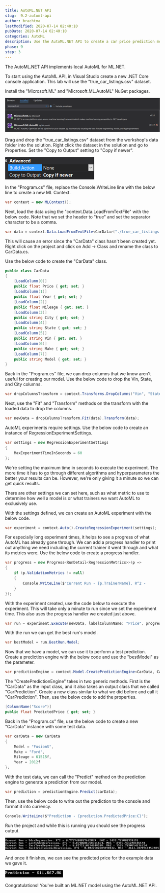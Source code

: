 ```yaml
---
title: AutoML.NET API
slug:  9.2-automl-api
author: brachtma
lastModified: 2020-07-14 02:40:10
pubDate: 2020-07-14 02:40:10
categories: AutoML
description: Use the AutoML.NET API to create a car price prediction model.
phase: 9
step: 3
---
```


The AutoML.NET API implements local AutoML for ML.NET.

To start using the AutoML API, in Visual Studio create a new .NET Core console application. This lab will use the "true_car_listings.csv" dataset.

Install the "Microsoft.ML" and "Microsoft.ML.AutoML" NuGet packages.

![AutoML.NET NuGet Package](./media/automl-nuget.png)

Drag and drop the "true_car_listings.csv" dataset from the workshop's data folder into the solution. Right click the dataset in the solution and go to Properties. Set the "Copy to Output" setting to "Copy if newer".

![Copy if Newer Property](./media/copy-if-newer.png)

In the "Program.cs" file, replace the Console.WriteLine line with the below line to create a new ML Context.

```csharp
var context = new MLContext();
```

Next, load the data using the "context.Data.LoadFromTextFile" with the below code. Note that we set the header to "true" and set the separator character to be a comma.

```csharp
var data = context.Data.LoadFromTextFile<CarData>("./true_car_listings.csv", hasHeader: true, separatorChar: ',');
```

This will cause an error since the "CarData" class hasn't been created yet. Right click on the project and click on Add -> Class and rename the class to CarData.cs.

Use the below code to create the "CarData" class.

```csharp
public class CarData
{
    [LoadColumn(0)] 
    public float Price { get; set; }
    [LoadColumn(1)]
    public float Year { get; set; }
    [LoadColumn(2)]
    public float Mileage { get; set; }
    [LoadColumn(3)]
    public string City { get; set; }
    [LoadColumn(4)]
    public string State { get; set; }
    [LoadColumn(5)] 
    public string Vin { get; set; }
    [LoadColumn(6)]
    public string Make { get; set; }
    [LoadColumn(7)]
    public string Model { get; set; }
}
```

Back in the "Program.cs" file, we can drop columns that we know aren't useful for creating our model. Use the below code to drop the Vin, State, and City columns.

```csharp
var dropColumnsTransform = context.Transforms.DropColumns("Vin", "State", "City");
```

Next, use the "Fit" and "Transform" methods on the transform with the loaded data to drop the columns.

```csharp
var newData = dropColumnsTransform.Fit(data).Transform(data);
```

AutoML experiments require settings. Use the below code to create an instance of RegressionExperimentSettings.

```csharp
var settings = new RegressionExperimentSettings
{
    MaxExperimentTimeInSeconds = 60
};

```

We're setting the maximum time in seconds to execute the experiment. The more time it has to go through different algorithms and hyperparameters the better your results can be. However, we're only giving it a minute so we can get quick results.

There are other settings we can set here, such as what metric to use to determine how well a model is or what trainers we want AutoML to exclusively use.

With the settings defined, we can create an AutoML experiment with the below code.

```csharp
var experiment = context.Auto().CreateRegressionExperiment(settings);
```

For especially long experiment times, it helps to see a progress of what AutoML has already gone through. We can add a progress handler to print out anything we need including the current trainer it went through and what its metrics were. Use the below code to create a progress handler.

```csharp
var progress = new Progress<RunDetail<RegressionMetrics>>(p =>
{
    if (p.ValidationMetrics != null)
    {
        Console.WriteLine($"Current Run - {p.TrainerName}. R^2 -                                                                 {p.ValidationMetrics.RSquared}. MAE - {p.ValidationMetrics.MeanAbsoluteError}");
    }
});
```

With the experiment created, use the code below to execute the experiment. This will take only a minute to run since we set the experiment time. This also uses the progress handler we created just above.

```csharp
var run = experiment.Execute(newData, labelColumnName: "Price", progressHandler: progress);
```

With the run we can get the best run's model.

```csharp
var bestModel = run.BestRun.Model;
```

Now that we have a model, we can use it to perform a test prediction. Create a prediction engine with the below code and use the "bestModel" as the parameter.

```csharp
var predictionEngine = context.Model.CreatePredictionEngine<CarData, CarPrediction>(bestModel);
```

The "CreatePredictionEngine" takes in two generic methods. First is the "CarData" as the input class, and it also takes an output class that we called "CarPrediction". Create a new class similar to what we did before and call it "CarPrediction". Then, use the below code to add the properties.

```csharp
[ColumnName("Score")]
public float PredictedPrice { get; set; }

```

Back in the "Program.cs" file, use the below code to create a new "CarData" instance with some test data.

```csharp
var carData = new CarData
{
    Model = "FusionS",
    Make = "Ford",
    Mileage = 61515f,
    Year = 2012f
};

```

With the test data, we can call the "Predict" method on the prediction engine to generate a prediction from our model.

```csharp
var prediction = predictionEngine.Predict(carData);
```

Then, use the below code to write out the prediction to the console and format it into currency.

```csharp
Console.WriteLine($"Prediction - {prediction.PredictedPrice:C}");
```

Run the project and while this is running you should see the progress output.

![AutoML.NET API Output](./media/automl-api-output.png)

And once it finishes, we can see the predicted price for the example data we gave it.

![AutoML.NET API Prediction](./media/automl-api-prediction.png)


Congratulations! You've built an ML.NET model using the AutoML.NET API.